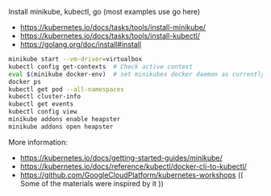 Install minikube, kubectl, go (most examples use go here)
* https://kubernetes.io/docs/tasks/tools/install-minikube/
* https://kubernetes.io/docs/tasks/tools/install-kubectl/
* https://golang.org/doc/install#install

```bash
minikube start --vm-driver=virtualbox
kubectl config get-contexts  # Check active context
eval $(minikube docker-env)  # set minikubes docker daemon as currently running (ala docker-machine)
docker ps 
kubectl get pod --all-namespaces
kubectl cluster-info
kubectl get events
kubectl config view
minikube addons enable heapster
minikube addons open heapster
```

More information:
* https://kubernetes.io/docs/getting-started-guides/minikube/
* https://kubernetes.io/docs/reference/kubectl/docker-cli-to-kubectl/
* https://github.com/GoogleCloudPlatform/kubernetes-workshops (( Some of the materials were inspired by it ))